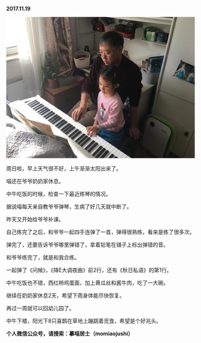 
          
            
**2017.11.19**



![](img/51001-3bab78f8c3ec45e0.JPG)




周日啦，早上天气很不好，上午渐渐太阳出来了。

喵还在爷爷奶奶家休息。

中午吃饭的时候，检查一下最近练琴的情况。

据说喵每天亲自教爷爷弹琴，生病了好几天就中断了。

昨天又开始给爷爷补课。

自己练完了之后，和爷爷一起四手连弹了一首，弹得很熟练，看来是练了很多次。

弹完了，还要告诉爷爷哪里弹错了，拿着铅笔在铺子上标出弹错的音。

和爷爷练完了，就是和我合练。

一起弹了《问候》，《降E大调夜曲》前2行，还有《秋日私语》的第1行。

中午吃饭也不错，西红柿鸡蛋面，加上黄瓜丝和酱牛肉，吃了一大碗。

继续在奶奶家休息2天，希望下周身体能尽快恢复。

再过一周就可以回幼儿园了。

中午下楼，阳光下8只喜鹊在草地上蹦跳着觅食，希望是个好兆头。


**个人微信公众号，请搜索：摹喵居士（momiaojushi）**

          
        